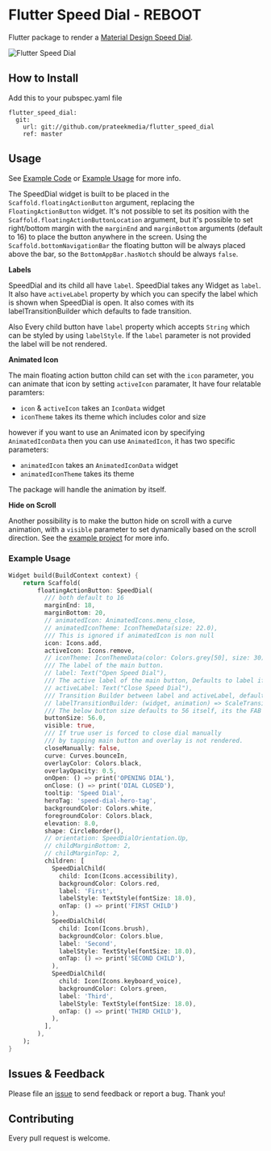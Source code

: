 # Flutter Speed Dial - REBOOT

Flutter package to render a [Material Design Speed Dial](https://material.io/design/components/buttons-floating-action-button.html#types-of-transitions).

![Flutter Speed Dial](https://media.giphy.com/media/ef4BpmetvvH9BdQC9t/giphy.gif)

## How to Install
Add this to your pubspec.yaml file
```
flutter_speed_dial:
  git:
    url: git://github.com/prateekmedia/flutter_speed_dial
    ref: master
```

## Usage

See [Example Code](example/lib/main.dart) or [Example Usage](#Example-Usage) for more info.

The SpeedDial widget is built to be placed in the `Scaffold.floatingActionButton` argument, replacing the `FloatingActionButton` widget.
It's not possible to set its position with the `Scaffold.floatingActionButtonLocation` argument, but it's possible to set right/bottom margin with the `marginEnd` and `marginBottom` arguments (default to 16) to place the button anywhere in the screen.
Using the `Scaffold.bottomNavigationBar` the floating button will be always placed above the bar, so the `BottomAppBar.hasNotch` should be always `false`.

**Labels**

SpeedDial and its child all have `label`. SpeedDial takes any Widget as `label`. It also have `activeLabel` property by which you can specify the label which is shown when SpeedDial is open. It also comes with its labelTransitionBuilder which defaults to fade transition.

Also Every child button have `label` property which accepts `String` which can be styled by using `labelStyle`. 
If the `label` parameter is not provided the label will be not rendered.

**Animated Icon**

The main floating action button child can set with the `icon` parameter, you can animate that icon by setting `activeIcon` paramater, It have four relatable paramters:

- `icon` & `activeIcon` takes an `IconData` widget
- `iconTheme` takes its theme which includes color and size


 however if you want to use an Animated icon by specifying `AnimatedIconData` then you can use `AnimatedIcon`, it has two specific parameters:

- `animatedIcon` takes an `AnimatedIconData` widget
- `animatedIconTheme` takes its theme

The package will handle the animation by itself.

**Hide on Scroll**

Another possibility is to make the button hide on scroll with a curve animation, with a `visible` parameter to set dynamically based on the scroll direction. See the [example project](example/lib/main.dart) for more info.

<!-- [**Classes API Docs**](https://pub.dev/documentation/flutter_speed_dial/latest/flutter_speed_dial/flutter_speed_dial-library.html) -->

### Example Usage

```dart
Widget build(BuildContext context) {
    return Scaffold(
        floatingActionButton: SpeedDial(
          /// both default to 16
          marginEnd: 18,
          marginBottom: 20,
          // animatedIcon: AnimatedIcons.menu_close,
          // animatedIconTheme: IconThemeData(size: 22.0),
          /// This is ignored if animatedIcon is non null
          icon: Icons.add,
          activeIcon: Icons.remove,
          // iconTheme: IconThemeData(color: Colors.grey[50], size: 30),
          /// The label of the main button.
          // label: Text("Open Speed Dial"),
          /// The active label of the main button, Defaults to label if not specified.
          // activeLabel: Text("Close Speed Dial"),
          /// Transition Builder between label and activeLabel, defaults to FadeTransition.
          // labelTransitionBuilder: (widget, animation) => ScaleTransition(scale: animation,child: widget),
          /// The below button size defaults to 56 itself, its the FAB size + It also affects relative padding and other elements
          buttonSize: 56.0,
          visible: true,
          /// If true user is forced to close dial manually 
          /// by tapping main button and overlay is not rendered.
          closeManually: false,
          curve: Curves.bounceIn,
          overlayColor: Colors.black,
          overlayOpacity: 0.5,
          onOpen: () => print('OPENING DIAL'),
          onClose: () => print('DIAL CLOSED'),
          tooltip: 'Speed Dial',
          heroTag: 'speed-dial-hero-tag',
          backgroundColor: Colors.white,
          foregroundColor: Colors.black,
          elevation: 8.0,
          shape: CircleBorder(),
          // orientation: SpeedDialOrientation.Up,
          // childMarginBottom: 2,
          // childMarginTop: 2,
          children: [
            SpeedDialChild(
              child: Icon(Icons.accessibility),
              backgroundColor: Colors.red,
              label: 'First',
              labelStyle: TextStyle(fontSize: 18.0),
              onTap: () => print('FIRST CHILD')
            ),
            SpeedDialChild(
              child: Icon(Icons.brush),
              backgroundColor: Colors.blue,
              label: 'Second',
              labelStyle: TextStyle(fontSize: 18.0),
              onTap: () => print('SECOND CHILD'),
            ),
            SpeedDialChild(
              child: Icon(Icons.keyboard_voice),
              backgroundColor: Colors.green,
              label: 'Third',
              labelStyle: TextStyle(fontSize: 18.0),
              onTap: () => print('THIRD CHILD'),
            ),
          ],
        ),
    );
}
```

## Issues & Feedback

Please file an [issue](https://github.com/prateekmedia/flutter_speed_dial/issues) to send feedback or report a bug. Thank you!

## Contributing

Every pull request is welcome.
